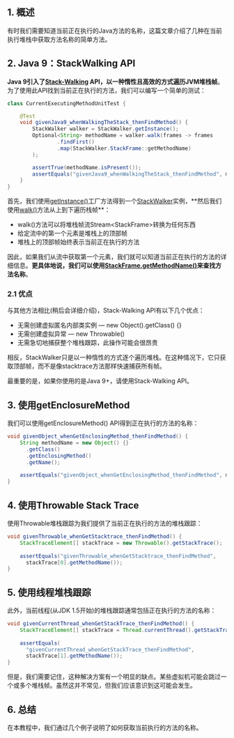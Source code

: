## 1. 概述

有时我们需要知道当前正在执行的Java方法的名称，这篇文章介绍了几种在当前执行堆栈中获取方法名称的简单方法。

## 2. Java 9：StackWalking API

**Java 9引入了[Stack-Walking](Java9中StackWalking简介.md) API，以一种惰性且高效的方式遍历JVM堆栈帧**。为了使用此API找到当前正在执行的方法，我们可以编写一个简单的测试：

```java
class CurrentExecutingMethodUnitTest {

	@Test
	void givenJava9_whenWalkingTheStack_thenFindMethod() {
		StackWalker walker = StackWalker.getInstance();
		Optional<String> methodName = walker.walk(frames -> frames
				.findFirst()
				.map(StackWalker.StackFrame::getMethodName)
		);

		assertTrue(methodName.isPresent());
		assertEquals("givenJava9_whenWalkingTheStack_thenFindMethod", methodName.get());
	}
}
```

首先，我们使用[getInstance()](https://docs.oracle.com/en/java/javase/11/docs/api/java.base/java/lang/StackWalker.html#getInstance())工厂方法得到一个[StackWalker](https://docs.oracle.com/en/java/javase/11/docs/api/java.base/java/lang/StackWalker.html)实例，**然后我们使用[walk()](https://docs.oracle.com/en/java/javase/11/docs/api/java.base/java/lang/StackWalker.html#walk(java.util.function.Function))方法从上到下遍历栈帧**： 

-   walk()方法可以将堆栈帧流Stream<StackFrame\>转换为任何东西
-   给定流中的第一个元素是堆栈上的顶部帧
-   堆栈上的顶部帧始终表示当前正在执行的方法

因此，如果我们从流中获取第一个元素，我们就可以知道当前正在执行的方法的详细信息。**更具体地说，我们可以使用[StackFrame.getMethodName()](https://docs.oracle.com/en/java/javase/11/docs/api/java.base/java/lang/StackWalker.StackFrame.html#getMethodName())来查找方法名称**。

### 2.1 优点

与其他方法相比(稍后会详细介绍)，Stack-Walking API有以下几个优点：

-   无需创建虚拟匿名内部类实例 — new Object().getClass() {}
-   无需创建虚拟异常 — new Throwable()
-   无需急切地捕获整个堆栈跟踪，此操作可能会很昂贵

相反，StackWalker只是以一种惰性的方式逐个遍历堆栈。在这种情况下，它只获取顶部帧，而不是像stacktrace方法那样快速捕获所有帧。

最重要的是，如果你使用的是Java 9+，请使用Stack-Walking API。

## 3. 使用getEnclosureMethod

我们可以使用getEnclosureMethod() API得到正在执行的方法的名称：

```java
void givenObject_whenGetEnclosingMethod_thenFindMethod() {
    String methodName = new Object() {}
      .getClass()
      .getEnclosingMethod()
      .getName();
       
    assertEquals("givenObject_whenGetEnclosingMethod_thenFindMethod", methodName);
}
```

## 4. 使用Throwable Stack Trace

使用Throwable堆栈跟踪为我们提供了当前正在执行的方法的堆栈跟踪：

```java
void givenThrowable_whenGetStacktrace_thenFindMethod() {
    StackTraceElement[] stackTrace = new Throwable().getStackTrace();
 
    assertEquals("givenThrowable_whenGetStacktrace_thenFindMethod",
      stackTrace[0].getMethodName());
}
```

## 5. 使用线程堆栈跟踪

此外，当前线程(从JDK 1.5开始)的堆栈跟踪通常包括正在执行的方法的名称：

```java
void givenCurrentThread_whenGetStackTrace_thenFindMethod() {
    StackTraceElement[] stackTrace = Thread.currentThread().getStackTrace();
 
    assertEquals(
      "givenCurrentThread_whenGetStackTrace_thenFindMethod",
      stackTrace[1].getMethodName()); 
}
```

但是，我们需要记住，这种解决方案有一个明显的缺点。某些虚拟机可能会跳过一个或多个堆栈帧。虽然这并不常见，但我们应该意识到这可能会发生。

## 6. 总结

在本教程中，我们通过几个例子说明了如何获取当前执行的方法的名称。